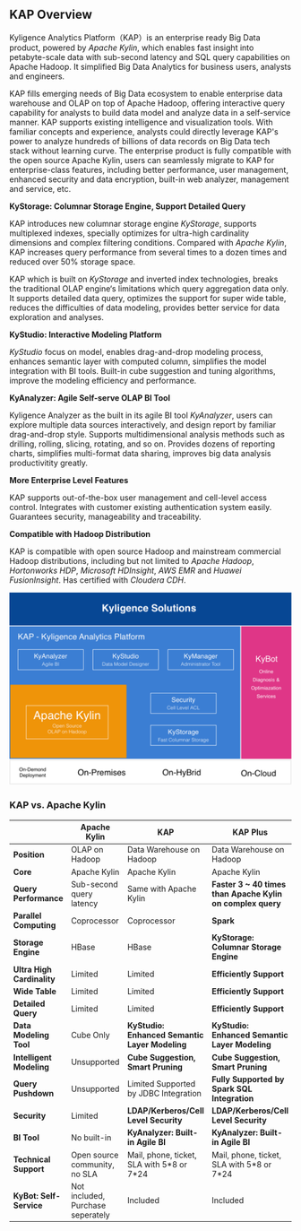 ## KAP Overview

Kyligence Analytics Platform（KAP）is an enterprise ready Big Data product, powered by *Apache Kylin*, which enables fast insight into petabyte-scale data with sub-second latency and SQL query capabilities on Apache Hadoop. It simplified Big Data Analytics for business users, analysts and engineers. 

KAP fills emerging needs of Big Data ecosystem to enable enterprise data warehouse and OLAP on top of Apache Hadoop, offering interactive query capability for analysts to build data model and analyze data in a self-service manner. KAP supports existing intelligence and visualization tools. With familiar concepts and experience, analysts could directly leverage KAP's power to analyze hundreds of billions of data records on Big Data tech stack without learning curve. The enterprise product is fully compatible with the open source Apache Kylin, users can seamlessly migrate to KAP for enterprise-class features, including better performance, user management, enhanced security and data encryption, built-in web analyzer, management and service, etc.

**KyStorage: Columnar Storage Engine, Support Detailed Query**

KAP introduces new columnar storage engine *KyStorage*, supports multiplexed indexes, specially optimizes for ultra-high cardinality dimensions and complex filtering conditions. Compared with *Apache Kylin*, KAP increases query performance from several times to a dozen times and reduced over 50%  storage space.

KAP which is built on *KyStorage* and inverted index technologies, breaks the traditional OLAP engine‘s limitations which query aggregation data only. It supports detailed data query, optimizes the support for super wide table, reduces the difficulties of data modeling, provides better service for data exploration and analyses.

**KyStudio: Interactive Modeling Platform**

*KyStudio* focus on model, enables drag-and-drop modeling process, enhances semantic layer with computed column, simplifies the model integration with BI tools. Built-in cube suggestion and tuning algorithms, improve the modeling efficiency and performance. 

**KyAnalyzer: Agile Self-serve OLAP BI Tool**

Kyligence Analyzer as the built in its agile BI tool *KyAnalyzer*, users can explore multiple data sources interactively, and design report by familiar drag-and-drop style. Supports multidimensional analysis methods such as drilling, rolling, slicing, rotating, and so on. Provides dozens of reporting charts, simplifies multi-format data sharing, improves big data analysis productivitity greatly.

**More Enterprise Level Features**

KAP supports out-of-the-box user management and cell-level access control. Integrates with customer existing authentication system easily. Guarantees security, manageability and traceability.

**Compatible with Hadoop Distribution**

KAP is compatible with open source Hadoop and mainstream commercial Hadoop distributions, including but not limited to *Apache Hadoop*, *Hortonworks HDP*, *Microsoft HDInsight*, *AWS EMR* and *Huawei FusionInsight*. Has certified with  *Cloudera CDH*.

![](images/kap_portofilio.png)



### KAP vs. Apache Kylin

|                            | Apache Kylin                      | KAP                                      | KAP Plus                                 |
| -------------------------- | --------------------------------- | ---------------------------------------- | ---------------------------------------- |
| **Position**               | OLAP on Hadoop                    | Data Warehouse on Hadoop                 | Data Warehouse on Hadoop                 |
| **Core**                   | Apache Kylin                      | Apache Kylin                             | Apache Kylin                             |
| **Query Performance**      | Sub-second query latency          | Same with Apache Kylin                   | **Faster 3 ~ 40 times than Apache Kylin on complex query** |
| **Parallel Computing**     | Coprocessor                       | Coprocessor                              | **Spark**                                |
| **Storage Engine**         | HBase                             | HBase                                    | **KyStorage: Columnar Storage Engine**   |
| **Ultra High Cardinality** | Limited                           | Limited                                  | **Efficiently Support**                  |
| **Wide Table**             | Limited                           | Limited                                  | **Efficiently Support**                  |
| **Detailed Query**         | Limited                           | Limited                                  | **Efficiently Support**                  |
| **Data Modeling Tool**     | Cube Only                         | **KyStudio: Enhanced Semantic Layer Modeling** | **KyStudio: Enhanced Semantic Layer Modeling** |
| **Intelligent Modeling**   | Unsupported                       | **Cube Suggestion, Smart Pruning**       | **Cube Suggestion, Smart Pruning**       |
| **Query Pushdown**         | Unsupported                       | Limited Supported by JDBC Integration    | **Fully Supported by Spark SQL Integration** |
| **Security**               | Limited                           | **LDAP/Kerberos/Cell Level Security**    | **LDAP/Kerberos/Cell Level Security**    |
| **BI Tool**                | No built-in                       | **KyAnalyzer: Built-in Agile BI**        | **KyAnalyzer: Built-in Agile BI**        |
| **Technical Support**      | Open source community, no SLA     | Mail, phone, ticket, SLA with 5*8 or 7\*24 | Mail, phone, ticket, SLA with 5*8 or 7\*24 |
| **KyBot: Self-Service**    | Not included, Purchase seperately | Included                                 | Included                                 |

